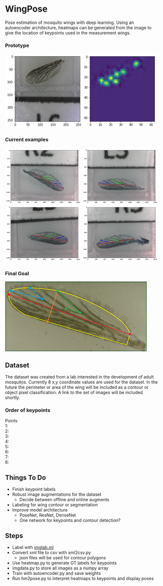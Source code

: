 # WingPose
Pose estimation of mosquito wings with deep learning. Using an autoencoder architecture, heatmaps can be generated from the image to give the location of keypoints used in the measurement wings.

### Prototype

![Prototype](images/5prototype_img1.png)

### Current examples

![Examples](images/pose_set2.png)

### Final Goal

![Goal](images/wingpose.png)

## Dataset
The dataset was created from a lab interested in the development of adult mosquitos. Currently 8 x,y coordinate values are used for the dataset. In the future the perimeter or area of the wing will be included as a contour or object pixel classification. A link to the set of images will be included shortly.

### Order of keypoints

Points</br>
1: </br>
2: </br>
3: </br>
4: </br>
5: </br>
6: </br>
7: </br>
8: </br>

## Things To Do
- Finish keypoint labels
- Robust image augmentations for the dataset
  * Decide between offline and online augments
- Labeling for wing contour or segmentation
- Improve model architecture
  * PoseNet, ResNet, DenseNet
  * One network for keypoints and contour detection?

## Steps
- Label with [imglab.ml](imglab.ml)
- Convert xml file to csv with xml2csv.py
  * json files will be used for contour polygons
- Use heatmap.py to generate GT labels for keypoints
- imgdata.py to store all images as a numpy array
- Train with autoencoder.py and save weights
- Run hm2pose.py to interpret heatmaps to keypoints and display poses
